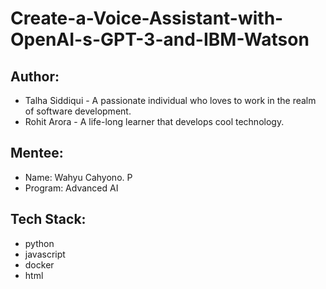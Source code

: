 # Create-a-Voice-Assistant-with-OpenAI-s-GPT-3-and-IBM-Watson

## Author:
- Talha Siddiqui - A passionate individual who loves to work in the realm of software development.
- Rohit Arora - A life-long learner that develops cool technology.

## Mentee:
- Name: Wahyu Cahyono. P
- Program: Advanced AI

## Tech Stack:
- python
- javascript
- docker
- html
